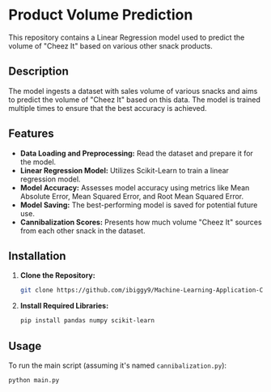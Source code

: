 # Product Volume Prediction

This repository contains a Linear Regression model used to predict the volume of "Cheez It" based on various other snack products.

## Description

The model ingests a dataset with sales volume of various snacks and aims to predict the volume of "Cheez It" based on this data. The model is trained multiple times to ensure that the best accuracy is achieved.

## Features

- **Data Loading and Preprocessing:** Read the dataset and prepare it for the model.
- **Linear Regression Model:** Utilizes Scikit-Learn to train a linear regression model.
- **Model Accuracy:** Assesses model accuracy using metrics like Mean Absolute Error, Mean Squared Error, and Root Mean Squared Error.
- **Model Saving:** The best-performing model is saved for potential future use.
- **Cannibalization Scores:** Presents how much volume "Cheez It" sources from each other snack in the dataset.

## Installation

1. **Clone the Repository:**
    ```bash
    git clone https://github.com/ibiggy9/Machine-Learning-Application-Canabalization-Prediction.git
    ```
2. **Install Required Libraries:** 
    ```bash
    pip install pandas numpy scikit-learn
    ```

## Usage

To run the main script (assuming it's named `cannibalization.py`):

```bash
python main.py
